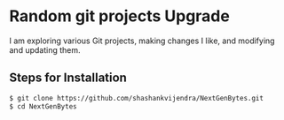 # Random git projects Upgrade
I am exploring various Git projects, making changes I like, and modifying and updating them.

## Steps for Installation
```sh
$ git clone https://github.com/shashankvijendra/NextGenBytes.git
$ cd NextGenBytes
```

